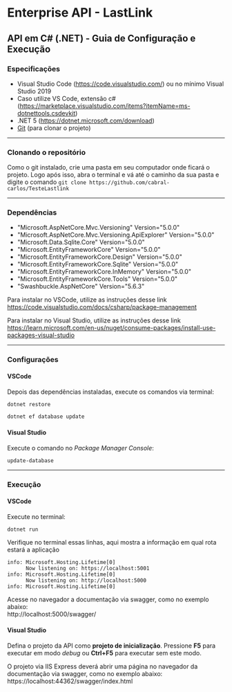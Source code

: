 # Enterprise API - LastLink

## API em C# (.NET) - Guia de Configuração e Execução


### Especificações
- Visual Studio Code (https://code.visualstudio.com/) ou no mínimo Visual Studio 2019
- Caso utilize VS Code, extensão c# (https://marketplace.visualstudio.com/items?itemName=ms-dotnettools.csdevkit)
- .NET 5 (https://dotnet.microsoft.com/download)
- [Git](https://git-scm.com/) (para clonar o projeto)

---
### Clonando o repositório
Como o git instalado, crie uma pasta em seu computador onde ficará o projeto. Logo após isso, abra o terminal e vá até o caminho da sua pasta e digite o comando `git clone https://github.com/cabral-carlos/TesteLastlink`

---
### Dependências
- "Microsoft.AspNetCore.Mvc.Versioning" Version="5.0.0"
- "Microsoft.AspNetCore.Mvc.Versioning.ApiExplorer" Version="5.0.0"
- "Microsoft.Data.Sqlite.Core" Version="5.0.0" 
- "Microsoft.EntityFrameworkCore" Version="5.0.0"
- "Microsoft.EntityFrameworkCore.Design" Version="5.0.0"
- "Microsoft.EntityFrameworkCore.Sqlite" Version="5.0.0" 
- "Microsoft.EntityFrameworkCore.InMemory" Version="5.0.0" 
- "Microsoft.EntityFrameworkCore.Tools" Version="5.0.0"
- "Swashbuckle.AspNetCore" Version="5.6.3"

Para instalar no VSCode, utilize as instruções desse link
https://code.visualstudio.com/docs/csharp/package-management

Para instalar no Visual Studio, utilize as instruções desse link
https://learn.microsoft.com/en-us/nuget/consume-packages/install-use-packages-visual-studio

---
### Configurações

#### VSCode
Depois das dependências instaladas, execute os comandos via terminal:
```bash
dotnet restore
```
```bash
dotnet ef database update
``` 

#### Visual Studio
Execute o comando no _Package Manager Console_:
```bash
update-database
``` 

---
### Execução

#### VSCode
Execute no terminal:
```bash
dotnet run
```

Verifique no terminal essas linhas, aqui mostra a informação em qual rota estará a aplicação
```
info: Microsoft.Hosting.Lifetime[0]
      Now listening on: https://localhost:5001
info: Microsoft.Hosting.Lifetime[0]
      Now listening on: http://localhost:5000
info: Microsoft.Hosting.Lifetime[0]
```

Acesse no navegador a documentação via swagger, como no exemplo abaixo:\
http://localhost:5000/swagger/

#### Visual Studio
Defina o projeto da API como **projeto de inicialização**.
Pressione **F5** para executar em modo _debug_ ou **Ctrl+F5** para executar sem este modo.

O projeto via IIS Express deverá abrir uma página no navegador da documentação via swagger, como no exemplo abaixo:\
https://localhost:44362/swagger/index.html